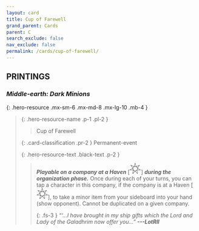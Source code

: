```yaml
---
layout: card
title: Cup of Farewell
grand_parent: Cards
parent: C
search_exclude: false
nav_exclude: false
permalink: /cards/cup-of-farewell/
---
```


## PRINTINGS


### _Middle-earth: Dark Minions_

{: .hero-resource .mx-sm-6 .mx-md-8 .mx-lg-10 .mb-4 }
> {: .hero-resource-name .p-1 .pl-2 }
> > <div class="card-mp"></div>
> > <div class="card-name">Cup of Farewell</div>
>
> {: .card-classification .pr-2 }
> Permanent-event
>
> {: .hero-resource-text .black-text .p-2 }
> > ***Playable on a company at a Haven*** \[![](/assets/images/free-haven.svg)] ***during the organization phase.*** Once during each of your turns, you can tap a character in this company, if the company is at a Haven \[![](/assets/images/free-haven.svg)], to take a minor item from your sideboard into your hand (show opponent). Cannot be duplicated on a given company.   
> > 
> > {: .fs-3 } 
> > _“‘...I have brought in my ship gifts which the Lord and Lady of the Galadhrim now offer you...”_ ***---&#65279;LotRII***  
> 
